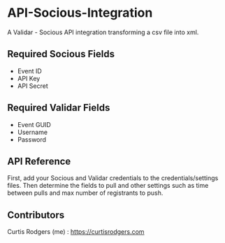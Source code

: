 # API-Socious-Integration
A Validar - Socious API integration transforming a csv file into xml.

## Required Socious Fields
- Event ID
- API Key
- API Secret

## Required Validar Fields
- Event GUID
- Username
- Password

## API Reference

First, add your Socious and Validar credentials to the credentials/settings files. Then determine the fields to pull and other settings such as time between pulls and max number of registrants to push.


## Contributors


Curtis Rodgers (me) : https://curtisrodgers.com
